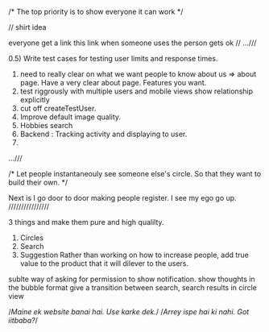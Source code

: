 /* The top priority is to show everyone it can work */

// shirt idea

everyone get a link
this link when someone uses the person gets ok
//
...///

0.5) Write test cases for testing user limits and response times.
1) need to really clear on what we want people to know about us => about page. Have a very clear about page. Features you want.
2) test riggrously with multiple users and mobile views show relationship explicitly
3) cut off createTestUser.
4) Improve default image quality.
5) Hobbies search
6) Backend : Tracking activity and displaying to user.
7) 
...///

/*
Let people instantaneouly see someone else's circle. So that they want to build their own.
*/

Next is I go door to door making people register. I see my ego go up.
////////////////

3 things and make them pure and high qualilty.

1) Circles
2) Search
3) Suggestion
Rather than working on how to increase people, add true value to the product that it will dilever to the users.

sublte way of asking for permission to show notification.
show thoughts in the bubble format
give a transition between search, search results in circle view

/*Maine ek website banai hai. Use karke dek.*/
/*Arrey ispe hai ki nahi. Got iitbaba?*/